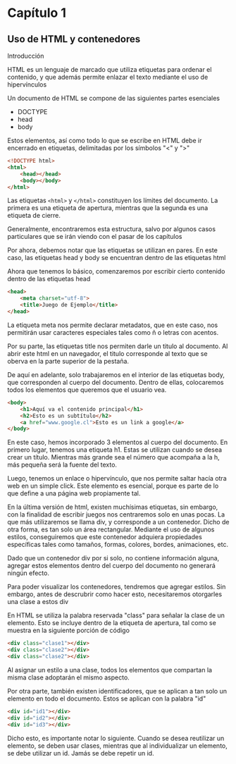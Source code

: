 # Capítulo 1

## Uso de HTML y contenedores

Introducción

HTML es un lenguaje de marcado que utiliza etiquetas para ordenar el contenido, y que además permite enlazar el texto mediante el uso de hipervínculos

Un documento de HTML se compone de las siguientes partes esenciales

- DOCTYPE
- head
- body

Estos elementos, así como todo lo que se escribe en HTML debe ir encerrado en etiquetas, delimitadas por los símbolos "<" y ">"

```html
<!DOCTYPE html>
<html>
    <head></head>
    <body></body>
</html>
```

Las etiquetas ```<html>``` y ```</html>``` constituyen los límites del documento. La primera es una etiqueta de apertura, mientras que la segunda es una etiqueta de cierre.

Generalmente, encontraremos esta estructura, salvo por algunos casos particulares que se irán viendo con el pasar de los capítulos

Por ahora, debemos notar que las etiquetas se utilizan en pares. En este caso, las etiquetas head y body se encuentran dentro de las etiquetas html

Ahora que tenemos lo básico, comenzaremos por escribir cierto contenido dentro de las etiquetas head

```html
<head>
    <meta charset="utf-8">
    <title>Juego de Ejemplo</title>
</head>
```

La etiqueta meta nos permite declarar metadatos, que en este caso, nos permitirán usar caracteres especiales tales como ñ o letras con acentos.

Por su parte, las etiquetas title nos permiten darle un titulo al documento. Al abrir este html en un navegador, el titulo corresponde al texto que se oberva en la parte superior de la pestaña.

De aquí en adelante, solo trabajaremos en el interior de las etiquetas body, que corresponden al cuerpo del documento. Dentro de ellas, colocaremos todos los elementos que queremos que el usuario vea.

```html
<body>
    <h1>Aquí va el contenido principal</h1>
    <h2>Esto es un subtítulo</h2>
    <a href="www.google.cl">Esto es un link a google</a>
</body>
```

En este caso, hemos incorporado 3 elementos al cuerpo del documento. En primero lugar, tenemos una etiqueta h1. Estas se utilizan cuando se desea crear un título. Mientras más grande sea el número que acompaña a la h, más pequeña será la fuente del texto.

Luego, tenemos un enlace o hipervínculo, que nos permite saltar hacía otra web en un simple click. Este elemento es esencial, porque es parte de lo que define a una página web propiamente tal.

En la última versión de html, existen muchísimas etiquetas, sin embargo, con la finalidad de escribir juegos nos centraremos solo en unas pocas. La que más utilizaremos se llama div, y corresponde a un contenedor. Dicho de otra forma, es tan solo un área rectangular. Mediante el uso de algunos estilos, conseguiremos que este contenedor adquiera propiedades específicas tales como tamaños, formas, colores, bordes, animaciones, etc.

Dado que un contenedor div por si solo, no contiene información alguna, agregar estos elementos dentro del cuerpo del documento no generará ningún efecto.

Para poder visualizar los contenedores, tendremos que agregar estilos. Sin embargo, antes de descrubrir como hacer esto, necesitaremos otorgarles una clase a estos div

En HTML se utiliza la palabra reservada "class" para señalar la clase de un elemento. Esto se incluye dentro de la etiqueta de apertura, tal como se muestra en la siguiente porción de código

```html
<div class="clase1"></div>
<div class="clase2"></div>
<div class="clase2"></div>
```

Al asignar un estilo a una clase, todos los elementos que compartan la misma clase adoptarán el mismo aspecto.

Por otra parte, también existen identificadores, que se aplican a tan solo un elemento en todo el documento. Estos se aplican con la palabra "id"

```html
<div id="id1"></div>
<div id="id2"></div>
<div id="id3"></div>
```

Dicho esto, es importante notar lo siguiente. Cuando se desea reutilizar un elemento, se deben usar clases, mientras que al individualizar un elemento, se debe utilizar un id. Jamás se debe repetir un id.